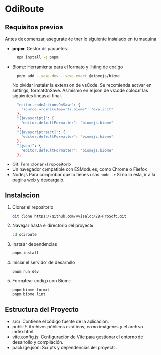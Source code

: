 # OdiRoute

## Requisitos previos

Antes de comenzar, asegurate de tner lo siguiente instalado en tu maquina

- **pnpm**: Gestor de paquetes.
    ```bash
      npm install -g pnpm
    ```
- Biome: Herramienta para el formato y linting de codigo
    ```bash
      pnpm add --save-dev --save-exact @biomejs/biome
    ```   
    No olvidar instalar la extension de vsCode. Se recomienda activar en settings, formatOnSave.
    Asimismo en el json de vscode colocar las siguientes lineas al final.
    ```bash
      "editor.codeActionsOnSave": {
        "source.organizeImports.biome": "explicit"
      },
      "[javascript]": {
        "editor.defaultFormatter": "biomejs.biome"
      },
      "[javascriptreact]": {
        "editor.defaultFormatter": "biomejs.biome"
      },
      "[json]": {
        "editor.defaultFormatter": "biomejs.biome"
      },
    ```
- Git: Para clonar el repositorio
- Un navegador compatible con ESModules, como Chrome o Firefox
- Node.js
  Para comprobar que lo tienes usas `node -v`
  Si no lo esta, ir a la pagina web y descargalo. 

## Instalacion

1. Clonar el repositorio
   ```bash
   git clone https://github.com/vvisalot/2B-ProSoft.git
   ```
2. Navegar hasta el directorio del proyecto

   ```bash
   cd odiroute
   ```

3. Instalar dependencias
   ```bash
   pnpm install
   ```
4. Iniciar el servidor de desarrollo
   ```bash
   pnpm run dev
   ```
5. Formatear codigo con Biome
   ```bash
   pnpm biome format
   pnpm biome lint
   ```


## Estructura del Proyecto

- src/: Contiene el código fuente de la aplicación.
- public/: Archivos públicos estáticos, como imágenes y el archivo index.html.
- vite.config.js: Configuración de Vite para gestionar el entorno de desarrollo y compilación.
- package.json: Scripts y dependencias del proyecto.
